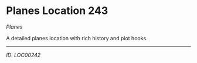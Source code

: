 # Planes Location 243

*Planes*

A detailed planes location with rich history and plot hooks.

---
*ID: LOC00242*